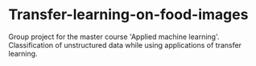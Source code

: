 # Transfer-learning-on-food-images
Group project for the master course 'Applied machine learning'. Classification of unstructured data while using applications of transfer learning.
